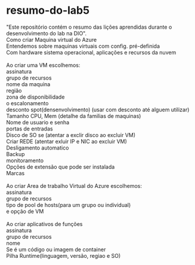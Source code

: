 # resumo-do-lab5
"Este repositório contém o resumo das lições aprendidas durante o desenvolvimento do lab na DIO".<br>
Como criar Maquina virtual do Azure<br>
Entendemos sobre maquinas virtuais com config. pré-definida<br>
	Com hardware sistema operacional, aplicações e recursos da nuvem<br>
	<br>
Ao criar uma VM escolhemos:<br>
	assinatura<br>
	grupo de recursos<br>
	nome da maquina<br>
	região<br>
	zona de disponibilidade<br>
	o escalonamento<br>
	desconto spot(densenvolvimento) (usar com desconto até alguem utilizar)<br>
	Tamanho CPU, Mem (detalhe da familias de maquinas)<br>
	Nome de usuario e senha<br>
	portas de entradas <br>
	Disco de SO se (atentar a exclir disco ao excluir VM)<br>
	Criar REDE (atentar exluir IP e NIC ao excluir VM)<br>
	Desligamento automatico<br>
	Backup<br>
	monitoramento<br>
	Opções de extensão que pode ser instalada<br>
	Marcas<br>
<br>
Ao criar Area de trabalho Virtual do Azure escolhemos:<br>
	assinatura<br>
	grupo de recursos<br>
	tipo de pool de hosts(para um grupo ou individual)<br>
	e opção de VM<br>
<br>
Ao criar aplicativos de funções<br>
	assinatura<br>
	grupo de recursos<br>
	nome<br>
	Se é um código ou imagem de container<br>
	Pilha Runtime(linguagem, versão, regiao e SO)<br>
